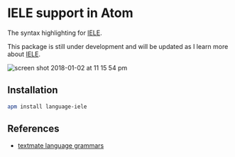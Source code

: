 # IELE support in Atom

The syntax highlighting for [IELE](https://github.com/runtimeverification/iele-semantics).

This package is still under development and will be updated as I learn more about [IELE](https://github.com/runtimeverification/iele-semantics).

![screen shot 2018-01-02 at 11 15 54 pm](https://user-images.githubusercontent.com/1908863/34509747-129fd2a2-f013-11e7-9c23-6a75e009b3c2.png)

## Installation

```sh
apm install language-iele
```

## References
* [textmate language grammars](https://manual.macromates.com/en/language_grammars)